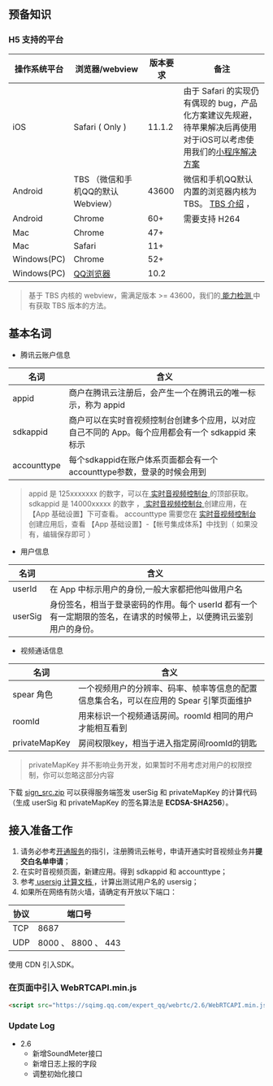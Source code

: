 ## 预备知识
###  H5 支持的平台

| 操作系统平台  | 浏览器/webview  | 版本要求  |  备注|
| ------------------------- | -------- | ---------------------- |------- |
| iOS          | Safari ( Only ) | 11.1.2 | 由于 Safari 的实现仍有偶现的 bug，产品化方案建议先规避，待苹果解决后再使用<br > 对于iOS可以考虑使用我们的[小程序解决方案](/document/product/647/17000) |
| Android      | TBS （微信和手机QQ的默认Webview） | 43600                |   微信和手机QQ默认内置的浏览器内核为TBS。 [TBS 介绍](http://x5.tencent.com/) ，<br />   |
| Android      | Chrome | 60+               | 需要支持 H264  |
| Mac          | Chrome | 47+                |      |
| Mac          | Safari | 11+                |      |
| Windows(PC)  | Chrome | 52+                |  | |
| Windows(PC)  | [QQ浏览器](https://browser.qq.com/) | 10.2               |  | |

> 基于 TBS 内核的 webview，需满足版本 >= 43600，我们的[ 能力检测 ](/document/product/647/16924#.E6.A3.80.E6.B5.8B.E6.98.AF.E5.90.A6.E6.94.AF.E6.8C.81webrtc) 中有获取 TBS 版本的方法。

## 基本名词

* 腾讯云账户信息

| 名词          | 含义                                       |
| ----------- | ---------------------------------------- |
| appid       | 商户在腾讯云注册后，会产生一个在腾讯云的唯一标示，称为 appid         |
| sdkappid    | 商户可以在实时音视频控制台创建多个应用，以对应自己不同的 App。每个应用都会有一个 sdkappid 来标示 |
| accounttype | 每个sdkappid在账户体系页面都会有一个accounttype参数，登录的时候会用到 |

> appid 是 125xxxxxxx 的数字，可以在[ 实时音视频控制台 ](https://console.cloud.tencent.com/rav)的顶部获取。
> sdkappid 是  14000xxxxx 的数字 ，[ 实时音视频控制台 ](https://console.cloud.tencent.com/rav)创建应用，在【App 基础设置】下可查看。
> accounttype 需要您在 [ 实时音视频控制台 ](https://console.cloud.tencent.com/rav)创建应用后，查看 【App 基础设置】-【帐号集成体系】中找到（ 如果没有，编辑保存即可 ）


* 用户信息

| 名词      | 含义                                       |
| ------- | ---------------------------------------- |
| userId  | 在 App 中标示用户的身份,一般大家都把他叫做用户名    |
| userSig | 身份签名，相当于登录密码的作用。每个 userId 都有一个有一定期限的签名，在请求的时候带上，以便腾讯云鉴别用户的身份。 |


* 视频通话信息

| 名词      | 含义                                       |
| ------- | ---------------------------------------- |
| spear 角色 | 一个视频用户的分辨率、码率、帧率等信息的配置信息集合名，可以在应用的 Spear 引擎页面维护 |
| roomId  | 用来标识一个视频通话房间。roomId 相同的用户才能相互看到             |
| privateMapKey  | 房间权限key，相当于进入指定房间roomId的钥匙             |

>privateMapKey 并不影响业务开发，如果暂时不用考虑对用户的权限控制，你可以忽略这部分内容

下载 [sign_src.zip](http://dldir1.qq.com/hudongzhibo/mlvb/sign_src_v1.0.zip) 可以获得服务端签发 userSig 和 privateMapKey 的计算代码（生成 userSig 和 privateMapKey 的签名算法是 **ECDSA-SHA256**）。

## 接入准备工作

1. 请务必参考[开通服务](https://cloud.tencent.com/document/product/647/17195)的指引，注册腾讯云帐号，申请开通实时音视频业务并**提交白名单申请**；
2. 在实时音视频页面，新建应用。得到 sdkappid 和 accounttype；
3. 参考[ usersig 计算文档 ](https://cloud.tencent.com/document/product/268/7656)，计算出测试用户名的 usersig；
4. 如果所在网络有防火墙，请确定有开放以下端口：

| 协议      | 端口号                                       |
| ------- | ---------------------------------------- |
| TCP | 8687 |
| UDP  | 8000 、 8800 、 443 |

使用 CDN 引入SDK。
### 在页面中引入 WebRTCAPI.min.js

```html
<script src="https://sqimg.qq.com/expert_qq/webrtc/2.6/WebRTCAPI.min.js"></script>
```


### Update Log

- 2.6
    - 新增SoundMeter接口
    - 新增日志上报的字段
    - 调整初始化接口
    